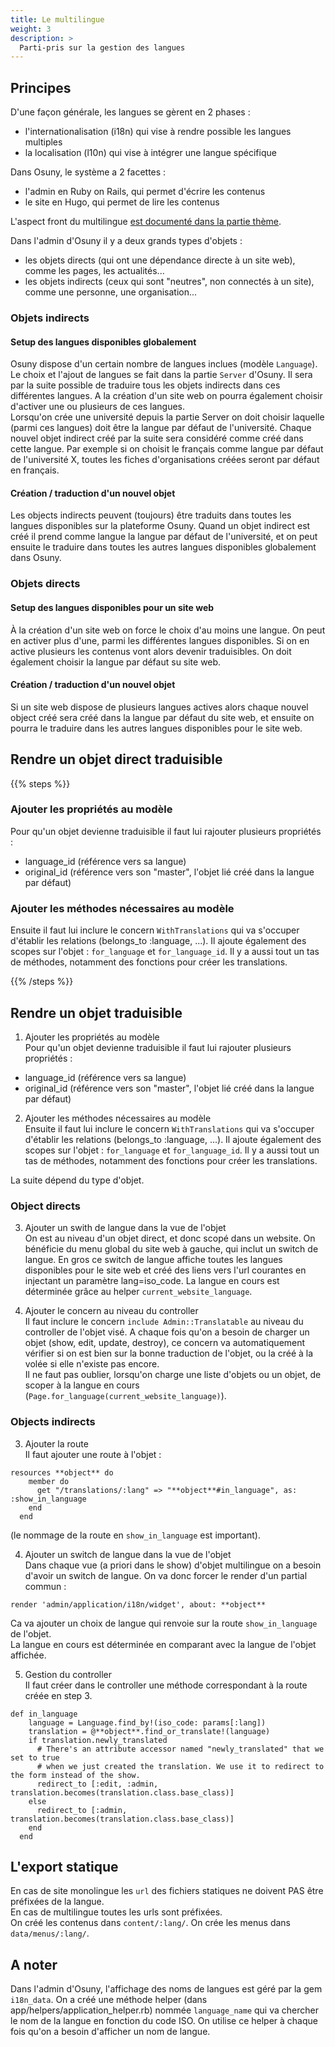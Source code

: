 ```yaml
---
title: Le multilingue
weight: 3
description: >
  Parti-pris sur la gestion des langues
---
```


## Principes 

D'une façon générale, les langues se gèrent en 2 phases :
- l'internationalisation (i18n) qui vise à rendre possible les langues multiples
- la localisation (l10n) qui vise à intégrer une langue spécifique

Dans Osuny, le système a 2 facettes :
- l'admin en Ruby on Rails, qui permet d'écrire les contenus
- le site en Hugo, qui permet de lire les contenus

L'aspect front du multilingue [est documenté dans la partie thème](/docs/theme/architecture/multilingue/).  
  
Dans l'admin d'Osuny il y a deux grands types d'objets : 
- les objets directs (qui ont une dépendance directe à un site web), comme les pages, les actualités...
- les objets indirects (ceux qui sont "neutres", non connectés à un site), comme une personne, une organisation...

### Objets indirects

#### Setup des langues disponibles globalement
Osuny dispose d'un certain nombre de langues inclues (modèle `Language`). Le choix et l'ajout de langues se fait dans la partie `Server` d'Osuny. Il sera par la suite possible de traduire tous les objets indirects dans ces différentes langues. A la création d'un site web on pourra également choisir d'activer une ou plusieurs de ces langues.  
Lorsqu'on crée une université depuis la partie Server on doit choisir laquelle (parmi ces langues) doit être la langue par défaut de l'université. Chaque nouvel objet indirect créé par la suite sera considéré comme créé dans cette langue. Par exemple si on choisit le français comme langue par défaut de l'université X, toutes les fiches d'organisations créées seront par défaut en français.

#### Création / traduction d'un nouvel objet
Les objects indirects peuvent (toujours) être traduits dans toutes les langues disponibles sur la plateforme Osuny. Quand un objet indirect est créé il prend comme langue la langue par défaut de l'université, et on peut ensuite le traduire dans toutes les autres langues disponibles globalement dans Osuny.

### Objets directs

#### Setup des langues disponibles pour un site web
À la création d'un site web on force le choix d'au moins une langue. On peut en activer plus d'une, parmi les différentes langues disponibles. Si on en active plusieurs les contenus vont alors devenir traduisibles. On doit également choisir la langue par défaut su site web.

#### Création / traduction d'un nouvel objet
Si un site web dispose de plusieurs langues actives alors chaque nouvel object créé sera créé dans la langue par défaut du site web, et ensuite on pourra le traduire dans les autres langues disponibles pour le site web.

## Rendre un objet direct traduisible

{{% steps %}}

### Ajouter les propriétés au modèle

Pour qu'un objet devienne traduisible il faut lui rajouter plusieurs propriétés :
- language_id (référence vers sa langue)
- original_id (référence vers son "master", l'objet lié créé dans la langue par défaut)

### Ajouter les méthodes nécessaires au modèle

Ensuite il faut lui inclure le concern `WithTranslations` qui va s'occuper d'établir les relations (belongs_to :language, ...). Il ajoute également des scopes sur l'objet : `for_language` et `for_language_id`. Il y a aussi tout un tas de méthodes, notamment des fonctions pour créer les translations.

{{% /steps %}}

## Rendre un objet traduisible
1. Ajouter les propriétés au modèle  
Pour qu'un objet devienne traduisible il faut lui rajouter plusieurs propriétés :
- language_id (référence vers sa langue)
- original_id (référence vers son "master", l'objet lié créé dans la langue par défaut)

2. Ajouter les méthodes nécessaires au modèle  
Ensuite il faut lui inclure le concern `WithTranslations` qui va s'occuper d'établir les relations (belongs_to :language, ...). Il ajoute également des scopes sur l'objet : `for_language` et `for_language_id`. Il y a aussi tout un tas de méthodes, notamment des fonctions pour créer les translations.

La suite dépend du type d'objet.

### Object directs

3. Ajouter un swith de langue dans la vue de l'objet  
On est au niveau d'un objet direct, et donc scopé dans un website. On bénéficie du menu global du site web à gauche, qui inclut un switch de langue. En gros ce switch de langue affiche toutes les langues disponibles pour le site web et créé des liens vers l'url courantes en injectant un paramètre lang=iso_code. 
La langue en cours est déterminée grâce au helper `current_website_language`.

4. Ajouter le concern au niveau du controller  
Il faut inclure le concern `include Admin::Translatable` au niveau du controller de l'objet visé. A chaque fois qu'on a besoin de charger un objet (show, edit, update, destroy), ce concern va automatiquement vérifier si on est bien sur la bonne traduction de l'objet, ou la créé à la volée si elle n'existe pas encore.  
Il ne faut pas oublier, lorsqu'on charge une liste d'objets ou un objet, de scoper à la langue en cours (`Page.for_language(current_website_language)`).

### Objects indirects

3. Ajouter la route  
Il faut ajouter une route à l'objet :

```
resources **object** do
    member do
      get "/translations/:lang" => "**object**#in_language", as: :show_in_language
    end
  end
```
(le nommage de la route en `show_in_language` est important).

4. Ajouter un switch de langue dans la vue de l'objet  
Dans chaque vue (a priori dans le show) d'objet multilingue on a besoin d'avoir un switch de langue. On va donc forcer le render d'un partial commun :
```
render 'admin/application/i18n/widget', about: **object**
```
Ca va ajouter un choix de langue qui renvoie sur la route `show_in_language` de l'objet.  
La langue en cours est déterminée en comparant avec la langue de l'objet affichée.

5. Gestion du controller  
Il faut créer dans le controller une méthode correspondant à la route créée en step 3.

```
def in_language
    language = Language.find_by!(iso_code: params[:lang])
    translation = @**object**.find_or_translate!(language)
    if translation.newly_translated
      # There's an attribute accessor named "newly_translated" that we set to true
      # when we just created the translation. We use it to redirect to the form instead of the show.
      redirect_to [:edit, :admin, translation.becomes(translation.class.base_class)]
    else
      redirect_to [:admin, translation.becomes(translation.class.base_class)]
    end
  end
```

## L'export statique

En cas de site monolingue les `url` des fichiers statiques ne doivent PAS être préfixées de la langue.  
En cas de multilingue toutes les urls sont préfixées.  
On créé les contenus dans `content/:lang/`.
On crée les menus dans `data/menus/:lang/`.  


## A noter
Dans l'admin d'Osuny, l'affichage des noms de langues est géré par la gem `i18n_data`. On a créé une méthode helper (dans app/helpers/application_helper.rb) nommée `language_name` qui va chercher le nom de la langue en fonction du code ISO. On utilise ce helper à chaque fois qu'on a besoin d'afficher un nom de langue.
